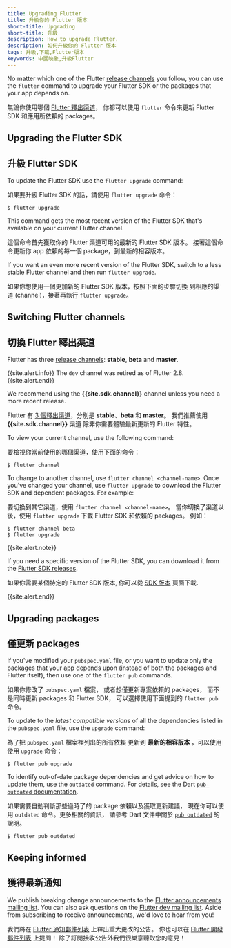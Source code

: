 ```yaml
---
title: Upgrading Flutter
title: 升級你的 Flutter 版本
short-title: Upgrading
short-title: 升級
description: How to upgrade Flutter.
description: 如何升級你的 Flutter 版本
tags: 升級,下載,Flutter版本
keywords: 中國映象,升級Flutter
---
```


No matter which one of the Flutter [release channels][]
you follow, you can use the `flutter` command to upgrade your
Flutter SDK or the packages that your app depends on.

無論你使用哪個 [Flutter 釋出渠道][release channels]，
你都可以使用 `flutter` 命令來更新 Flutter SDK 和應用所依賴的 packages。

## Upgrading the Flutter SDK

## 升級 Flutter SDK

To update the Flutter SDK use the `flutter upgrade` command:

如果要升級 Flutter SDK 的話，請使用 `flutter upgrade` 命令：

```terminal
$ flutter upgrade
```

This command gets the most recent version of the Flutter SDK
that's available on your current Flutter channel.

這個命令首先獲取你的 Flutter 渠道可用的最新的 Flutter SDK 版本。
接著這個命令更新你 app 依賴的每一個 package，到最新的相容版本。

If you want an even more recent version of the Flutter SDK,
switch to a less stable Flutter channel
and then run `flutter upgrade`.

如果你想使用一個更加新的 Flutter SDK 版本，按照下面的步驟切換
到相應的渠道 (channel)，接著再執行 `flutter upgrade`。

## Switching Flutter channels

## 切換 Flutter 釋出渠道

Flutter has three [release channels][]:
**stable**, **beta** and **master**.

{{site.alert.info}}
  The `dev` channel was retired as of Flutter 2.8.
{{site.alert.end}}

We recommend using the **{{site.sdk.channel}}** channel
unless you need a more recent release.

Flutter 有 [3 個釋出渠道][release channels]，分別是
**stable**、**beta** 和 **master**。
我們推薦使用 **{{site.sdk.channel}}** 渠道
除非你需要體驗最新更新的 Flutter 特性。

To view your current channel, use the following command:

要檢視你當前使用的哪個渠道，使用下面的命令：

```terminal
$ flutter channel
```

To change to another channel, use `flutter channel <channel-name>`.
Once you've changed your channel, use `flutter upgrade`
to download the Flutter SDK and dependent packages.
For example:

要切換到其它渠道，使用 `flutter channel <channel-name>`。
當你切換了渠道以後，使用 `flutter upgrade` 下載 Flutter SDK 和依賴的 packages。
例如：

```terminal
$ flutter channel beta
$ flutter upgrade
```

{{site.alert.note}}

  If you need a specific version of the Flutter SDK,
  you can download it from the [Flutter SDK releases][].

  如果你需要某個特定的 Flutter SDK 版本,
  你可以從 [SDK 版本][Flutter SDK releases] 頁面下載.

{{site.alert.end}}


## Upgrading packages

## 僅更新 packages

If you've modified your `pubspec.yaml` file, or you want to update
only the packages that your app depends upon
(instead of both the packages and Flutter itself),
then use one of the `flutter pub` commands.

如果你修改了 `pubspec.yaml` 檔案，
或者想僅更新專案依賴的 packages，
而不是同時更新 packages 和 Flutter SDK，
可以選擇使用下面提到的 `flutter pub` 命令。

To update to the _latest compatible versions_ of
all the dependencies listed in the `pubspec.yaml` file,
use the `upgrade` command:

為了把 `pubspec.yaml` 檔案裡列出的所有依賴
更新到 **最新的相容版本** ，可以使用使用 `upgrade` 命令：

```terminal
$ flutter pub upgrade
```

To identify out-of-date package dependencies and get advice
on how to update them, use the `outdated` command. For details, see
the Dart [`pub outdated` documentation]({{site.dart-site}}/tools/pub/cmd/pub-outdated).

如果需要自動判斷那些過時了的 package 依賴以及獲取更新建議，
現在你可以使用 `outdated` 命令。更多相關的資訊，
請參考 Dart 文件中關於 [`pub outdated`](https://dart.cn/tools/pub/cmd/pub-outdated) 的說明。

```terminal
$ flutter pub outdated
```

## Keeping informed

## 獲得最新通知

We publish breaking change announcements to the
[Flutter announcements mailing list][flutter-announce].
You can also ask questions on the [Flutter dev mailing list][flutter-dev].
Aside from subscribing to receive announcements,
we'd love to hear from you!

我們將在 [Flutter 通知郵件列表][flutter-announce] 上釋出重大更改的公告。
你也可以在 [Flutter 開發郵件列表][flutter-dev] 上提問！
除了訂閱接收公告外我們很樂意聽取您的意見！

[Flutter SDK releases]: {{site.url}}/development/tools/sdk/releases
[release channels]: {{site.repo.flutter}}/wiki/Flutter-build-release-channels
[flutter-announce]: {{site.groups}}/forum/#!forum/flutter-announce
[flutter-dev]: {{site.groups}}/forum/#!forum/flutter-dev
[pubspec.yaml]: {{site.dart-site}}/tools/pub/pubspec
